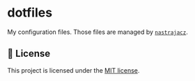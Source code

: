 # dotfiles

My configuration files.
Those files are managed by [`nastrajacz`](https://github.com/Deseteral/nastrajacz).

## 📜 License

This project is licensed under the [MIT license](LICENSE).
